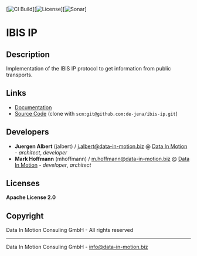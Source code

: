 [![CI Build](https://github.com/de-jena/ibis-ip/blob/master/.github/workflows/build.yml)][![License](https://github.com/de-jena/ibis-ip/blob/master/.github/workflows/license.yml)][![Sonar](https://github.com/de-jena/ibis-ip/blob/master/.github/workflows/sonar.yml)]

# IBIS IP

## Description

Implementation of the IBIS IP protocol to get information from public transports.

## Links

* [Documentation](https://github.com/de-jena/ibis-ip/tree/ibis-with-docs/docs)
* [Source Code](https://github.com/geckoprojects-org/â‚¬â‚¬project-symbolic-nameâ‚¬â‚¬) (clone with `scm:git@github.com:de-jena/ibis-ip.git`)


## Developers

* **Juergen Albert** (jalbert) / [j.albert@data-in-motion.biz](mailto:j.albert@data-in-motion.biz) @ [Data In Motion](https://www.datainmotion.de) - *architect*, *developer*
* **Mark Hoffmann** (mhoffmann) / [m.hoffmann@data-in-motion.biz](mailto:m.hoffmann@data-in-motion.biz) @ [Data In Motion](https://www.datainmotion.de) - *developer*, *architect*

## Licenses

**Apache License 2.0**

## Copyright

Data In Motion Consuling GmbH - All rights reserved

---
Data In Motion Consuling GmbH - [info@data-in-motion.biz](mailto:info@data-in-motion.biz)
